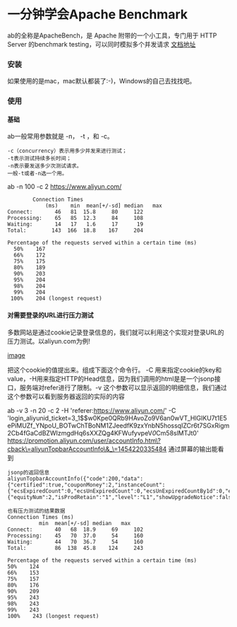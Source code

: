 # 一分钟学会Apache Benchmark

ab的全称是ApacheBench，是 Apache 附带的一个小工具，专门用于 HTTP Server 的benchmark testing，可以同时模拟多个并发请求
[文档地址]("https://httpd.apache.org/docs/2.2/programs/ab.html")

### 安装
如果使用的是mac，mac默认都装了:-)，Windows的自己去找找吧。

### 使用
#### 基础
ab一般常用参数就是 -n， -t ，和 -c。

	-c（concurrency）表示用多少并发来进行测试；
	-t表示测试持续多长时间；
	-n表示要发送多少次测试请求。
	一般-t或者-n选一个用。


ab  -n 100 -c 2 https://www.aliyun.com/

			Connection Times 
				(ms) 	min  mean[+/-sd] median   max
	Connect:       46   81  15.8     80     122
	Processing:    65   85  12.3     84     108
	Waiting:       14   17   1.6     17      19
	Total:        143  166  18.8    167     204

	Percentage of the requests served within a certain time (ms)
	  50%    167
	  66%    172
	  75%    175
	  80%    189
	  90%    203
	  95%    204
	  98%    204
	  99%    204
	 100%    204 (longest request)
	 

#### 对需要登录的URL进行压力测试

多数网站是通过cookie记录登录信息的，我们就可以利用这个实现对登录URL的压力测试。以aliyun.com为例!

[image](http://blogimages.oss-cn-hangzhou.aliyuncs.com/login-ticket.png)

把这个cookie的值提出来。组成下面这个命令行。 -C 用来指定cookie的key和value，-H用来指定HTTP的Head信息，因为我们调用的html是是一个jsonp接口，服务端对refer进行了限制。-v 这个参数可以显示返回的明细信息，我们通过这个参数可以看到服务器返回的实际的内容

 ab  -v 3  -n  20 -c 2 -H  'referer:https://www.aliyun.com/' -C  'login_aliyunid_ticket=3_1$$w0Kpe0QRb9HAvoZo9V6an0wVT_HlGIKU7t1E5ePiMUZf_YNpoU_BOTwChTBoNM1ZJeedfK9zxYnbN5hossqIZCr6t7SGxRigm2Cb4fGaCdBZWIzmgdHq6sXXZQg4KFWufyvpeV*0*Cm58slMTJt0' https://promotion.aliyun.com/user/accountInfo.htm\?cback\=aliyunTopbarAccountInfo\&_\=1454220335484
通过屏幕的输出能看到
	
	jsonp的返回信息
	aliyunTopbarAccountInfo({"code":200,"data":{"certified":true,"couponMoney":2,"instanceCount":{"ecsExpiredCount":0,"ecsUnExpiredCount":0,"ecsUnExpiredCountBy1d":0,"ecsUnExpiredCountBy7d":0,"rdsExpiredCount":0,"rdsUnExpiredCountBy1d":0,"rdsUnExpiredCountBy7d":0},"messageCount":37,"prepayMoney":0.00,"unpaidOrderCount":0,"userLevel":{"equityNum":2,"isProdRetain":"1","level":"L1","showUpgradeNotice":false}},"msg":""});
	
	也有压力测试的结果数据
	Connection Times (ms)
              min  mean[+/-sd] median   max
	Connect:       40   68  18.9     69     102
	Processing:    45   70  37.0     54     160
	Waiting:       44   70  36.7     54     160
	Total:         86  138  45.8    124     243

	Percentage of the requests served within a certain time (ms)
  	50%    124
  	66%    153
  	75%    157
  	80%    176
  	90%    209
  	95%    243
  	98%    243
  	99%    243
 	100%    243 (longest request)

